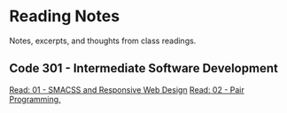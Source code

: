# Reading Notes
Notes, excerpts, and thoughts from class readings.
## Code 301 - Intermediate Software Development
[Read: 01 - SMACSS and Responsive Web Design](SMACSS.md)
[Read: 02 - Pair Programming,](Pair-Programming.md)
